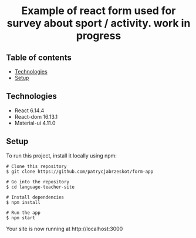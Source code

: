 <h1 align="center">
 Example of react form used for survey about sport / activity.
  work in progress

</h1>

## Table of contents

- [Technologies](#technologies)
- [Setup](#setup)



## Technologies

- React 6.14.4
- React-dom 16.13.1
- Material-ui 4.11.0

## Setup

To run this project, install it locally using npm:

```
# Clone this repository
$ git clone https://github.com/patrycjabrzeskot/form-app

# Go into the repository
$ cd language-teacher-site

# Install dependencies
$ npm install

# Run the app
$ npm start
```

Your site is now running at http://localhost:3000
